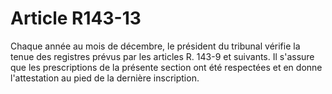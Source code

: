 # Article R143-13

Chaque année au mois de décembre, le président du tribunal vérifie la tenue des registres prévus par les articles R. 143-9 et suivants. Il s'assure que les prescriptions de la présente section ont été respectées et en donne l'attestation au pied de la dernière inscription.

